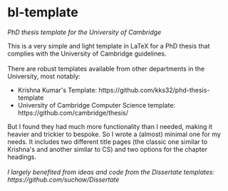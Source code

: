 # bl-template
<i> PhD thesis template for the University of Cambridge </i>

This is a very simple and light template in LaTeX for a PhD thesis that complies with the University of Cambridge guidelines. 
<br/><br/>
There are robust templates available from other departments in the University, most notably:
<ul>
  <li>Krishna Kumar's Template: https://github.com/kks32/phd-thesis-template</li>
  <li>University of Cambridge Computer Science template: https://github.com/cambridge/thesis/</li>
</ul>
But I found they had much more functionality than I needed, making it heavier and trickier to bespoke. So I wrote a (almost) minimal one for my needs. It includes two different title pages (the classic one similar to Krishna's and another similar to CS) and two options for the chapter headings.
<br/><br/>
<i>I largely benefited from ideas and code from the Dissertate templates: https://github.com/suchow/Dissertate</i>

<blockquote class="imgur-embed-pub" lang="en" data-id="a/5KQeE"><a href="//imgur.com/5KQeE"></a></blockquote><script async src="//s.imgur.com/min/embed.js" charset="utf-8"></script>
